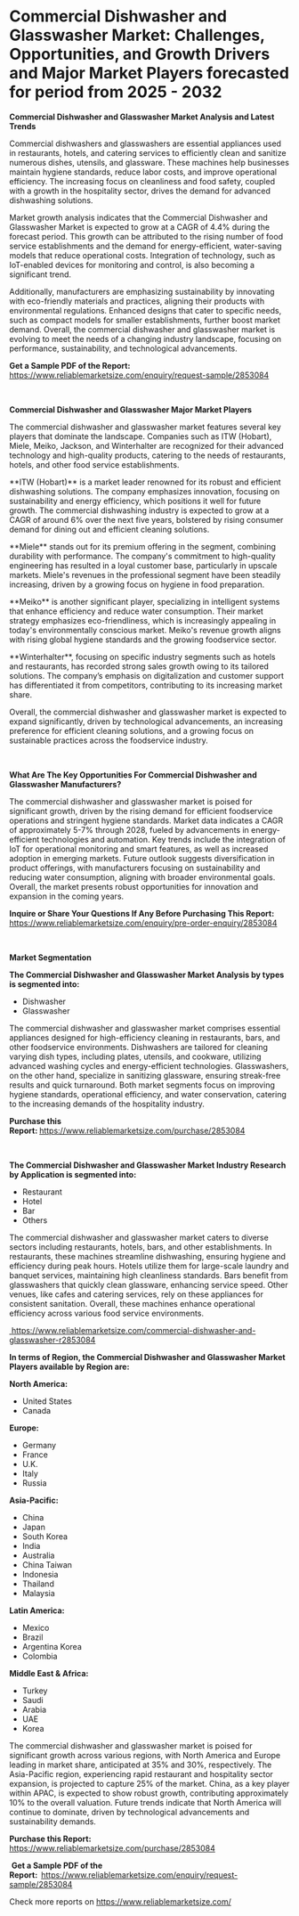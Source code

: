 <p><h1>Commercial Dishwasher and Glasswasher Market: Challenges, Opportunities, and Growth Drivers and Major Market Players forecasted for period from 2025 - 2032</h1></p><p><strong>Commercial Dishwasher and Glasswasher Market Analysis and Latest Trends</strong></p>
<p><p>Commercial dishwashers and glasswashers are essential appliances used in restaurants, hotels, and catering services to efficiently clean and sanitize numerous dishes, utensils, and glassware. These machines help businesses maintain hygiene standards, reduce labor costs, and improve operational efficiency. The increasing focus on cleanliness and food safety, coupled with a growth in the hospitality sector, drives the demand for advanced dishwashing solutions. </p><p>Market growth analysis indicates that the Commercial Dishwasher and Glasswasher Market is expected to grow at a CAGR of 4.4% during the forecast period. This growth can be attributed to the rising number of food service establishments and the demand for energy-efficient, water-saving models that reduce operational costs. Integration of technology, such as IoT-enabled devices for monitoring and control, is also becoming a significant trend. </p><p>Additionally, manufacturers are emphasizing sustainability by innovating with eco-friendly materials and practices, aligning their products with environmental regulations. Enhanced designs that cater to specific needs, such as compact models for smaller establishments, further boost market demand. Overall, the commercial dishwasher and glasswasher market is evolving to meet the needs of a changing industry landscape, focusing on performance, sustainability, and technological advancements.</p></p>
<p><strong>Get a Sample PDF of the Report:&nbsp;</strong> <a href="https://www.reliablemarketsize.com/enquiry/request-sample/2853084?utm_campaign=2180&utm_medium=2&utm_source=Github&utm_content=ia&utm_term=11032025&utm_id=commercial-dishwasher-and-glasswasher">https://www.reliablemarketsize.com/enquiry/request-sample/2853084</a></p>
<p>&nbsp;</p>
<p><strong>Commercial Dishwasher and Glasswasher Major Market Players</strong></p>
<p><p>The commercial dishwasher and glasswasher market features several key players that dominate the landscape. Companies such as ITW (Hobart), Miele, Meiko, Jackson, and Winterhalter are recognized for their advanced technology and high-quality products, catering to the needs of restaurants, hotels, and other food service establishments.</p><p>**ITW (Hobart)** is a market leader renowned for its robust and efficient dishwashing solutions. The company emphasizes innovation, focusing on sustainability and energy efficiency, which positions it well for future growth. The commercial dishwashing industry is expected to grow at a CAGR of around 6% over the next five years, bolstered by rising consumer demand for dining out and efficient cleaning solutions.</p><p>**Miele** stands out for its premium offering in the segment, combining durability with performance. The company's commitment to high-quality engineering has resulted in a loyal customer base, particularly in upscale markets. Miele's revenues in the professional segment have been steadily increasing, driven by a growing focus on hygiene in food preparation.</p><p>**Meiko** is another significant player, specializing in intelligent systems that enhance efficiency and reduce water consumption. Their market strategy emphasizes eco-friendliness, which is increasingly appealing in today's environmentally conscious market. Meiko's revenue growth aligns with rising global hygiene standards and the growing foodservice sector.</p><p>**Winterhalter**, focusing on specific industry segments such as hotels and restaurants, has recorded strong sales growth owing to its tailored solutions. The company’s emphasis on digitalization and customer support has differentiated it from competitors, contributing to its increasing market share.</p><p>Overall, the commercial dishwasher and glasswasher market is expected to expand significantly, driven by technological advancements, an increasing preference for efficient cleaning solutions, and a growing focus on sustainable practices across the foodservice industry.</p></p>
<p>&nbsp;</p>
<p><strong>What Are The Key Opportunities For Commercial Dishwasher and Glasswasher Manufacturers?</strong></p>
<p><p>The commercial dishwasher and glasswasher market is poised for significant growth, driven by the rising demand for efficient foodservice operations and stringent hygiene standards. Market data indicates a CAGR of approximately 5-7% through 2028, fueled by advancements in energy-efficient technologies and automation. Key trends include the integration of IoT for operational monitoring and smart features, as well as increased adoption in emerging markets. Future outlook suggests diversification in product offerings, with manufacturers focusing on sustainability and reducing water consumption, aligning with broader environmental goals. Overall, the market presents robust opportunities for innovation and expansion in the coming years.</p></p>
<p><strong>Inquire or Share Your Questions If Any Before Purchasing This Report:</strong> <a href="https://www.reliablemarketsize.com/enquiry/pre-order-enquiry/2853084?utm_campaign=2180&utm_medium=2&utm_source=Github&utm_content=ia&utm_term=11032025&utm_id=commercial-dishwasher-and-glasswasher">https://www.reliablemarketsize.com/enquiry/pre-order-enquiry/2853084</a></p>
<p>&nbsp;</p>
<p><strong>Market Segmentation</strong></p>
<p><strong>The Commercial Dishwasher and Glasswasher Market Analysis by types is segmented into:</strong></p>
<p><ul><li>Dishwasher</li><li>Glasswasher</li></ul></p>
<p><p>The commercial dishwasher and glasswasher market comprises essential appliances designed for high-efficiency cleaning in restaurants, bars, and other foodservice environments. Dishwashers are tailored for cleaning varying dish types, including plates, utensils, and cookware, utilizing advanced washing cycles and energy-efficient technologies. Glasswashers, on the other hand, specialize in sanitizing glassware, ensuring streak-free results and quick turnaround. Both market segments focus on improving hygiene standards, operational efficiency, and water conservation, catering to the increasing demands of the hospitality industry.</p></p>
<p><strong>Purchase this Report:&nbsp;</strong><a href="https://www.reliablemarketsize.com/purchase/2853084?utm_campaign=2180&utm_medium=2&utm_source=Github&utm_content=ia&utm_term=11032025&utm_id=commercial-dishwasher-and-glasswasher">https://www.reliablemarketsize.com/purchase/2853084</a></p>
<p>&nbsp;</p>
<p><strong>The Commercial Dishwasher and Glasswasher Market Industry Research by Application is segmented into:</strong></p>
<p><ul><li>Restaurant</li><li>Hotel</li><li>Bar</li><li>Others</li></ul></p>
<p><p>The commercial dishwasher and glasswasher market caters to diverse sectors including restaurants, hotels, bars, and other establishments. In restaurants, these machines streamline dishwashing, ensuring hygiene and efficiency during peak hours. Hotels utilize them for large-scale laundry and banquet services, maintaining high cleanliness standards. Bars benefit from glasswashers that quickly clean glassware, enhancing service speed. Other venues, like cafes and catering services, rely on these appliances for consistent sanitation. Overall, these machines enhance operational efficiency across various food service environments.</p></p>
<p><a href="https://www.reliablemarketsize.com/commercial-dishwasher-and-glasswasher-r2853084?utm_campaign=2180&utm_medium=2&utm_source=Github&utm_content=ia&utm_term=11032025&utm_id=commercial-dishwasher-and-glasswasher">&nbsp;https://www.reliablemarketsize.com/commercial-dishwasher-and-glasswasher-r2853084</a></p>
<p><strong>In terms of Region, the Commercial Dishwasher and Glasswasher Market Players available by Region are:</strong></p>
<p>
    <p> <strong> North America: </strong>
        <ul>
            <li>United States</li>
            <li>Canada</li>
        </ul>
        </p> 
    <p> <strong> Europe: </strong>
        <ul>
            <li>Germany</li>
            <li>France</li>
            <li>U.K.</li>
            <li>Italy</li>
            <li>Russia</li>
        </ul>
        </p> 
    <p> <strong> Asia-Pacific: </strong>
        <ul>
            <li>China</li>
            <li>Japan</li>
            <li>South Korea</li>
            <li>India</li>
            <li>Australia</li>
            <li>China Taiwan</li>
            <li>Indonesia</li>
            <li>Thailand</li>
            <li>Malaysia</li>
        </ul>
        </p> 
    <p> <strong> Latin America: </strong>
        <ul>
            <li>Mexico</li>
            <li>Brazil</li>
            <li>Argentina Korea</li>
            <li>Colombia</li>
        </ul>
        </p> 
    <p> <strong> Middle East & Africa: </strong>
        <ul>
            <li>Turkey</li>
            <li>Saudi</li>
            <li>Arabia</li>
            <li>UAE</li>
            <li>Korea</li>
        </ul>
    </p>
    </p>
<p><p>The commercial dishwasher and glasswasher market is poised for significant growth across various regions, with North America and Europe leading in market share, anticipated at 35% and 30%, respectively. The Asia-Pacific region, experiencing rapid restaurant and hospitality sector expansion, is projected to capture 25% of the market. China, as a key player within APAC, is expected to show robust growth, contributing approximately 10% to the overall valuation. Future trends indicate that North America will continue to dominate, driven by technological advancements and sustainability demands.</p></p>
<p><strong>Purchase this Report: </strong><a href="https://www.reliablemarketsize.com/purchase/2853084?utm_campaign=2180&utm_medium=2&utm_source=Github&utm_content=ia&utm_term=11032025&utm_id=commercial-dishwasher-and-glasswasher">https://www.reliablemarketsize.com/purchase/2853084</a></p>
<p>&nbsp;<strong>Get a Sample PDF of the Report:&nbsp;&nbsp;</strong><a href="https://www.reliablemarketsize.com/enquiry/request-sample/2853084?utm_campaign=2180&utm_medium=2&utm_source=Github&utm_content=ia&utm_term=11032025&utm_id=commercial-dishwasher-and-glasswasher">https://www.reliablemarketsize.com/enquiry/request-sample/2853084</a></p>
<p><strong></strong></p>
<p>Check more reports on <a href="https://www.reliablemarketsize.com/?utm_campaign=2180&utm_medium=2&utm_source=Github&utm_content=ia&utm_term=11032025&utm_id=commercial-dishwasher-and-glasswasher">https://www.reliablemarketsize.com/</a></p>